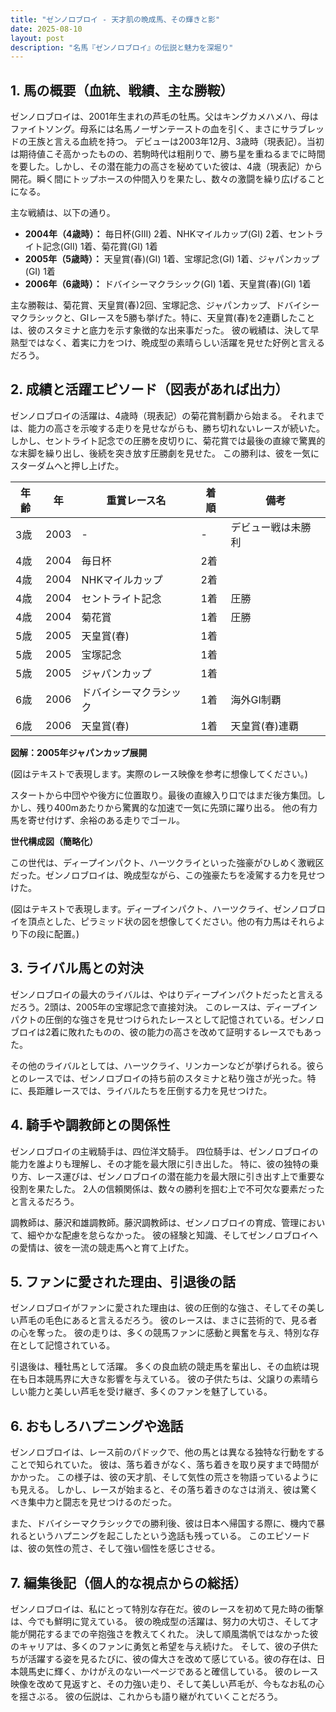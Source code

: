 ```yaml
---
title: "ゼンノロブロイ - 天才肌の晩成馬、その輝きと影"
date: 2025-08-10
layout: post
description: "名馬『ゼンノロブロイ』の伝説と魅力を深堀り"
---
```


## 1. 馬の概要（血統、戦績、主な勝鞍）

ゼンノロブロイは、2001年生まれの芦毛の牡馬。父はキングカメハメハ、母はファイトソング。母系には名馬ノーザンテーストの血を引く、まさにサラブレッドの王族と言える血統を持つ。  デビューは2003年12月、3歳時（現表記）。当初は期待値こそ高かったものの、若駒時代は粗削りで、勝ち星を重ねるまでに時間を要した。しかし、その潜在能力の高さを秘めていた彼は、4歳（現表記）から開花。瞬く間にトップホースの仲間入りを果たし、数々の激闘を繰り広げることになる。

主な戦績は、以下の通り。

* **2004年（4歳時）：**  毎日杯(GIII) 2着、NHKマイルカップ(GI) 2着、セントライト記念(GII) 1着、菊花賞(GI) 1着
* **2005年（5歳時）：**  天皇賞(春)(GI) 1着、宝塚記念(GI) 1着、ジャパンカップ(GI) 1着
* **2006年（6歳時）：**  ドバイシーマクラシック(GI) 1着、天皇賞(春)(GI) 1着


主な勝鞍は、菊花賞、天皇賞(春)2回、宝塚記念、ジャパンカップ、ドバイシーマクラシックと、GIレースを5勝も挙げた。特に、天皇賞(春)を2連覇したことは、彼のスタミナと底力を示す象徴的な出来事だった。  彼の戦績は、決して早熟型ではなく、着実に力をつけ、晩成型の素晴らしい活躍を見せた好例と言えるだろう。


## 2. 成績と活躍エピソード（図表があれば出力）

ゼンノロブロイの活躍は、4歳時（現表記）の菊花賞制覇から始まる。  それまでは、能力の高さを示唆する走りを見せながらも、勝ち切れないレースが続いた。しかし、セントライト記念での圧勝を皮切りに、菊花賞では最後の直線で驚異的な末脚を繰り出し、後続を突き放す圧勝劇を見せた。  この勝利は、彼を一気にスターダムへと押し上げた。


| 年齢 | 年 | 重賞レース名 | 着順 | 備考 |
|---|---|---|---|---|
| 3歳 | 2003 | - | - | デビュー戦は未勝利 |
| 4歳 | 2004 | 毎日杯 | 2着 |  |
| 4歳 | 2004 | NHKマイルカップ | 2着 |  |
| 4歳 | 2004 | セントライト記念 | 1着 | 圧勝 |
| 4歳 | 2004 | 菊花賞 | 1着 | 圧勝 |
| 5歳 | 2005 | 天皇賞(春) | 1着 |  |
| 5歳 | 2005 | 宝塚記念 | 1着 |  |
| 5歳 | 2005 | ジャパンカップ | 1着 |  |
| 6歳 | 2006 | ドバイシーマクラシック | 1着 | 海外GI制覇 |
| 6歳 | 2006 | 天皇賞(春) | 1着 | 天皇賞(春)連覇 |


**図解：2005年ジャパンカップ展開**

(図はテキストで表現します。実際のレース映像を参考に想像してください。)

スタートから中団やや後方に位置取り。最後の直線入り口ではまだ後方集団。しかし、残り400mあたりから驚異的な加速で一気に先頭に躍り出る。  他の有力馬を寄せ付けず、余裕のある走りでゴール。


**世代構成図（簡略化）**

この世代は、ディープインパクト、ハーツクライといった強豪がひしめく激戦区だった。ゼンノロブロイは、晩成型ながら、この強豪たちを凌駕する力を見せつけた。


(図はテキストで表現します。ディープインパクト、ハーツクライ、ゼンノロブロイを頂点とした、ピラミッド状の図を想像してください。他の有力馬はそれらより下の段に配置。)


## 3. ライバル馬との対決

ゼンノロブロイの最大のライバルは、やはりディープインパクトだったと言えるだろう。2頭は、2005年の宝塚記念で直接対決。  このレースは、ディープインパクトの圧倒的な強さを見せつけられたレースとして記憶されている。ゼンノロブロイは2着に敗れたものの、彼の能力の高さを改めて証明するレースでもあった。


その他のライバルとしては、ハーツクライ、リンカーンなどが挙げられる。彼らとのレースでは、ゼンノロブロイの持ち前のスタミナと粘り強さが光った。特に、長距離レースでは、ライバルたちを圧倒する力を見せつけた。


## 4. 騎手や調教師との関係性

ゼンノロブロイの主戦騎手は、四位洋文騎手。  四位騎手は、ゼンノロブロイの能力を誰よりも理解し、その才能を最大限に引き出した。  特に、彼の独特の乗り方、レース運びは、ゼンノロブロイの潜在能力を最大限に引き出す上で重要な役割を果たした。  2人の信頼関係は、数々の勝利を掴む上で不可欠な要素だったと言えるだろう。


調教師は、藤沢和雄調教師。藤沢調教師は、ゼンノロブロイの育成、管理において、細やかな配慮を怠らなかった。  彼の経験と知識、そしてゼンノロブロイへの愛情は、彼を一流の競走馬へと育て上げた。


## 5. ファンに愛された理由、引退後の話

ゼンノロブロイがファンに愛された理由は、彼の圧倒的な強さ、そしてその美しい芦毛の毛色にあると言えるだろう。  彼のレースは、まさに芸術的で、見る者の心を奪った。  彼の走りは、多くの競馬ファンに感動と興奮を与え、特別な存在として記憶されている。


引退後は、種牡馬として活躍。  多くの良血統の競走馬を輩出し、その血統は現在も日本競馬界に大きな影響を与えている。  彼の子供たちは、父譲りの素晴らしい能力と美しい芦毛を受け継ぎ、多くのファンを魅了している。


## 6. おもしろハプニングや逸話

ゼンノロブロイは、レース前のパドックで、他の馬とは異なる独特な行動をすることで知られていた。  彼は、落ち着きがなく、落ち着きを取り戻すまで時間がかかった。  この様子は、彼の天才肌、そして気性の荒さを物語っているようにも見える。  しかし、レースが始まると、その落ち着きのなさは消え、彼は驚くべき集中力と闘志を見せつけるのだった。


また、ドバイシーマクラシックでの勝利後、彼は日本へ帰国する際に、機内で暴れるというハプニングを起こしたという逸話も残っている。  このエピソードは、彼の気性の荒さ、そして強い個性を感じさせる。


## 7. 編集後記（個人的な視点からの総括）

ゼンノロブロイは、私にとって特別な存在だ。彼のレースを初めて見た時の衝撃は、今でも鮮明に覚えている。  彼の晩成型の活躍は、努力の大切さ、そして才能が開花するまでの辛抱強さを教えてくれた。  決して順風満帆ではなかった彼のキャリアは、多くのファンに勇気と希望を与え続けた。  そして、彼の子供たちが活躍する姿を見るたびに、彼の偉大さを改めて感じている。彼の存在は、日本競馬史に輝く、かけがえのない一ページであると確信している。  彼のレース映像を改めて見返すと、その力強い走り、そして美しい芦毛が、今もなお私の心を揺さぶる。  彼の伝説は、これからも語り継がれていくことだろう。
